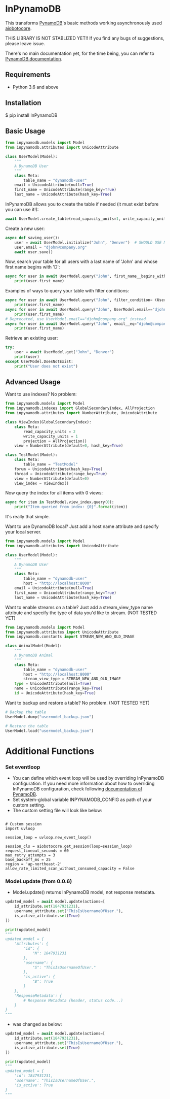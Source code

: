 # InPynamoDB

This transforms [PynamoDB](https://github.com/pynamodb/PynamoDB)'s basic methods working asynchronously used [aiobotocore](https://github.com/aio-libs/aiobotocore).

THIS LIBRARY IS NOT STABLIZED YET!!
If you find any bugs of suggestions, please leave issue.

There's no main documentation yet, for the time being, you can refer to [PynamoDB documentation](http://pynamodb.readthedocs.io).

## Requirements
- Python 3.6 and above

## Installation
$ pip install InPynamoDB

## Basic Usage

```python
from inpynamodb.models import Model
from inpynamodb.attributes import UnicodeAttribute

class UserModel(Model):
    """
    A DynamoDB User
    """
    class Meta:
        table_name = "dynamodb-user"
    email = UnicodeAttribute(null=True)
    first_name = UnicodeAttribute(range_key=True)
    last_name = UnicodeAttribute(hash_key=True)
```

InPynamoDB allows you to create the table if needed (it must exist before you can use it!):
```python
await UserModel.create_table(read_capacity_units=1, write_capacity_units=1)
```

Create a new user:
```python
async def saving_user():
    user = await UserModel.initialize("John", "Denver")  # SHOULD USE METHOD 'initialize()' TO MAKE MODEL.
    user.email = "djohn@company.org"
    await user.save()
```

Now, search your table for all users with a last name of 'John' and whose first name begins with 'D':
```python
async for user in await UserModel.query("John", first_name__begins_with="D"):
    print(user.first_name)
```

Examples of ways to query your table with filter conditions:
```python
async for user in await UserModel.query("John", filter_condition= (UserModel.email=="djohn@company.org")):
    print(user.first_name)
async for user in await UserModel.query("John", UserModel.email=="djohn@company.org"):
    print(user.first_name)
# Deprecated, use UserModel.email=="djohn@company.org" instead
async for user in await UserModel.query("John", email__eq="djohn@company.org"):
    print(user.first_name)
```

Retrieve an existing user:
```python
try:
    user = await UserModel.get("John", "Denver")
    print(user)
except UserModel.DoesNotExist:
    print("User does not exist")
```

## Advanced Usage
Want to use indexes? No problem:
```python
from inpynamodb.models import Model
from inpynamodb.indexes import GlobalSecondaryIndex, AllProjection
from inpynamodb.attributes import NumberAttribute, UnicodeAttribute

class ViewIndex(GlobalSecondaryIndex):
    class Meta:
        read_capacity_units = 2
        write_capacity_units = 1
        projection = AllProjection()
    view = NumberAttribute(default=0, hash_key=True)

class TestModel(Model):
    class Meta:
        table_name = "TestModel"
    forum = UnicodeAttribute(hash_key=True)
    thread = UnicodeAttribute(range_key=True)
    view = NumberAttribute(default=0)
    view_index = ViewIndex()
```

Now query the index for all items with 0 views:
```python
async for item in TestModel.view_index.query(0):
    print("Item queried from index: {0}".format(item))
```

It's really that simple.

Want to use DynamoDB local? Just add a host name attribute and specify your local server.
```python
from inpynamodb.models import Model
from inpynamodb.attributes import UnicodeAttribute

class UserModel(Model):
    """
    A DynamoDB User
    """
    class Meta:
        table_name = "dynamodb-user"
        host = "http://localhost:8000"
    email = UnicodeAttribute(null=True)
    first_name = UnicodeAttribute(range_key=True)
    last_name = UnicodeAttribute(hash_key=True)
```

Want to enable streams on a table? Just add a stream_view_type name attribute and specify the type of data you'd like to stream. (NOT TESTED YET)
```python
from inpynamodb.models import Model
from inpynamodb.attributes import UnicodeAttribute
from inpynamodb.constants import STREAM_NEW_AND_OLD_IMAGE

class AnimalModel(Model):
    """
    A DynamoDB Animal
    """
    class Meta:
        table_name = "dynamodb-user"
        host = "http://localhost:8000"
        stream_view_type = STREAM_NEW_AND_OLD_IMAGE
    type = UnicodeAttribute(null=True)
    name = UnicodeAttribute(range_key=True)
    id = UnicodeAttribute(hash_key=True)
```

Want to backup and restore a table? No problem. (NOT TESTED YET)
```python
# Backup the table
UserModel.dump("usermodel_backup.json")

# Restore the table
UserModel.load("usermodel_backup.json")
```

# Additional Functions
### Set eventloop
- You can define which event loop will be used by overriding InPynamoDB configuration. If you need more information about how to overriding InPynamoDB configuration, check following [documentation of PynamoDB](http://pynamodb.readthedocs.io/en/latest/settings.html).
- Set system-global variable INPYNAMODB_CONFIG as path of your custom setting.
- The custom setting file will look like below:
```pyhon

# Custom session
import uvloop

session_loop = uvloop.new_event_loop() 

session_cls = aiobotocore.get_session(loop=session_loop)
request_timeout_seconds = 60
max_retry_attempts = 3
base_backoff_ms = 25
region = 'ap-northeast-2'
allow_rate_limited_scan_without_consumed_capacity = False
```

### Model.update (from 0.0.6)
- Model.update() returns InPynamoDB model, not response metadata.
```python
updated_model = await model.update(actions=[
    id_attribute.set(1847931231),
    username_attribute.set("ThisIsUsernameOfUser."),
    is_active_attribute.set(True)
])

print(updated_model)
"""
updated_model = {
    'Attributes': {
        "id": {
            "N": 1847931231
        },
        "username": {
            "S": "ThisIsUsernameOfUser."
        },
        "is_active": {
            "B": True
        }
    },
    'ResponseMetadata': {
        # Response Metadata (header, status code...)
    }
}
"""
```
- was changed as below:
```python
updated_model = await model.update(actions=[
    id_attribute.set(1847931231),
    username_attribute.set("ThisIsUsernameOfUser."),
    is_active_attribute.set(True)
])

print(updated_model)
"""
updated_model = {
    'id': 1847931231,
    'username': "ThisIsUsernameOfUser.",
    'is_active': True
}
"""
```
